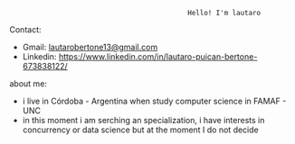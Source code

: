                                                 Hello! I'm lautaro


Contact:
*   Gmail: lautarobertone13@gmail.com
* Linkedin: https://www.linkedin.com/in/lautaro-puican-bertone-673838122/
   
about me: 
* i live in Córdoba - Argentina when study computer science in FAMAF - UNC
* in this moment i am serching an specialization, i have interests in concurrency or data science but at the moment I do not decide


